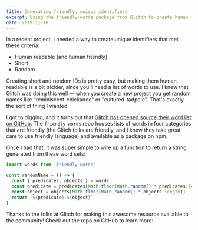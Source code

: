 ```yaml
---
title: Generating friendly, unique identifiers
excerpt: Using the friendly-words package from Glitch to create human readable identifiers.
date: 2019-11-10
---
```


In a recent project, I needed a way to create unique identifiers that met these criteria:

- Human readable (and human friendly)
- Short
- Random

Creating short and random IDs is pretty easy, but making them human readable is a bit trickier, since you'll need a list of words to use. I knew that [Glitch](https://glitch.com) was doing this well — when you create a new project you get random names like "reminiscent-chickadee" or "cultured-tadpole". That's exactly the sort of thing I wanted.

I got to digging, and it turns out that [Glitch has opened source their word list on GitHub](https://github.com/FogCreek/friendly-words). The `friendly-words` repo houses lists of words in four categories that are friendly (the Glitch folks are friendly, and I know they take great care to use friendly language) and available as a package on npm.

Once I had that, it was super simple to wire up a function to return a string generated from these word sets:

```js
import words from 'friendly-words'

const randomName = () => {
  const { predicates, objects } = words
  const predicate = predicates[Math.floor(Math.random() * predicates.length)]
  const object = objects[Math.floor(Math.random() * objects.length)]
  return `${predicate}-${object}`
}
```

Thanks to the folks at Glitch for making this awesome resource available to the community! Check out the repo on GitHub to learn more:

<Bookmark url='https://github.com/FogCreek/friendly-words' />
